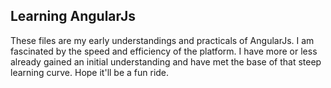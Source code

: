 Learning AngularJs
-------------------------
These files are my early understandings and practicals of AngularJs. I am fascinated by the speed and efficiency of the platform. I have more or less already gained an initial understanding and have met the base of that steep learning curve. Hope it'll be a fun ride.